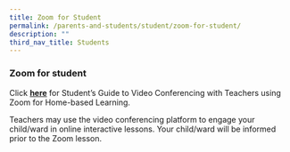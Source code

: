 ```yaml
---
title: Zoom for Student
permalink: /parents-and-students/student/zoom-for-student/
description: ""
third_nav_title: Students
---
```

### **Zoom for student**
Click **[here](https://drive.google.com/file/d/16MJ0skY90g_nGq7MJ9Kpy-DJQAlywoHB/view)** for Student’s Guide to Video Conferencing with Teachers using Zoom for Home-based Learning.  

Teachers may use the video conferencing platform to engage your child/ward in online interactive lessons. Your child/ward will be informed prior to the Zoom lesson.